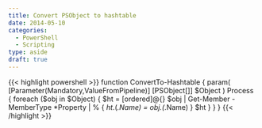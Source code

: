 ```yaml
---
title: Convert PSObject to hashtable
date: 2014-05-10
categories:
  - PowerShell
  - Scripting
type: aside
draft: true
---
```


{{< highlight powershell >}}
function ConvertTo-Hashtable {
    param(
        [Parameter(Mandatory,ValueFromPipeline)]
        [PSObject[]] $Object
    )
    Process {
        foreach ($obj in $Object) {
            $ht = [ordered]@{}
            $obj | Get-Member -MemberType *Property | % {
                $ht.($_.Name) = $obj.($_.Name)
            }
            $ht
        }
    }
}
{{< /highlight >}}
